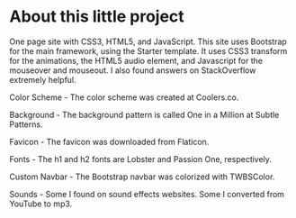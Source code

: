 # About this little project
One page site with CSS3, HTML5, and JavaScript. This site uses Bootstrap for the main framework, using the Starter template. It uses CSS3 transform for the animations, the HTML5 audio element, and Javascript for the mouseover and mouseout. I also found answers on StackOverflow extremely helpful.


Color Scheme - The color scheme was created at Coolers.co.

Background - The background pattern is called One in a Million at Subtle Patterns.

Favicon - The favicon was downloaded from Flaticon.

Fonts - The h1 and h2 fonts are Lobster and Passion One, respectively.

Custom Navbar - The Bootstrap navbar was colorized with TWBSColor.

Sounds - Some I found on sound effects websites. Some I converted from YouTube to mp3.

